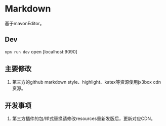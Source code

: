 # Markdown

基于mavonEditor。

## Dev
`npm run dev` open [localhost:9090]

## 主要修改
1. 第三方的github markdown style、highlight、katex等资源使用jx3box cdn资源。

## 开发事项
1. 第三方插件的包/样式替换请修改resources重新发版后，更新对应CDN。